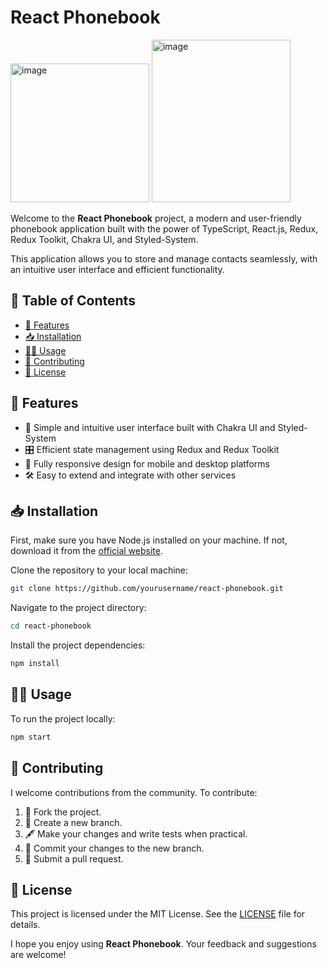 # React Phonebook

<img width="222" alt="image" src="https://github.com/kyzym/goit-react-hw-08-phonebook/assets/102521716/6baa75bc-b06e-4d54-8002-425178ce23ea">
<img width="222" height="260" alt="image" src="https://github.com/kyzym/react-phonebook/assets/102521716/8e1dca33-39b5-4c31-aead-658d2e6a3da6">


Welcome to the **React Phonebook** project, a modern and user-friendly phonebook application built with the power of TypeScript, React.js, Redux, Redux Toolkit, Chakra UI, and Styled-System.


This application allows you to store and manage contacts seamlessly, with an intuitive user interface and efficient functionality. 

## 📑 Table of Contents

- [🚀 Features](#features)
- [📥 Installation](#installation)
- [🏃‍♂️ Usage](#usage)
- [🤝 Contributing](#contributing)
- [🔏 License](#license)

## 🚀 Features

- 🎨 Simple and intuitive user interface built with Chakra UI and Styled-System
- 🎛 Efficient state management using Redux and Redux Toolkit
- 📱 Fully responsive design for mobile and desktop platforms
- 🛠 Easy to extend and integrate with other services

## 📥 Installation

First, make sure you have Node.js installed on your machine. If not, download it from the [official website](https://nodejs.org/).

Clone the repository to your local machine:

```bash
git clone https://github.com/yourusername/react-phonebook.git
```

Navigate to the project directory:

```bash
cd react-phonebook
```

Install the project dependencies:

```bash
npm install
```

## 🏃‍♂️ Usage

To run the project locally:

```bash
npm start
```

## 🤝 Contributing

I welcome contributions from the community. To contribute:

1. 🍴 Fork the project.
2. 🌳 Create a new branch.
3. 🖋 Make your changes and write tests when practical.
4. 💾 Commit your changes to the new branch.
5. 💌 Submit a pull request.

## 🔏 License

This project is licensed under the MIT License. See the [LICENSE](LICENSE) file for details.

I hope you enjoy using **React Phonebook**. Your feedback and suggestions are welcome!
